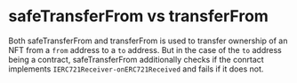# safeTransferFrom vs transferFrom

Both safeTransferFrom and transferFrom is used to transfer ownership of an NFT from a `from` address to a `to` address. But in the case of the `to` address being a contract, safeTransferFrom additionally checks if the conrtact implements `IERC721Receiver-onERC721Received` and fails if it does not.
